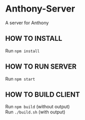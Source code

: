 # Anthony-Server
A server for Anthony


## HOW TO INSTALL

  Run `npm install`

## HOW TO RUN SERVER

  Run `npm start`

## HOW TO BUILD CLIENT

  Run `npm build` (without output)  
  Run `./build.sh` (with output)
